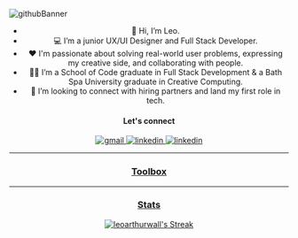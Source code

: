 ![githubBanner](https://user-images.githubusercontent.com/99083396/190916189-5652cd94-ff54-4d58-affa-b86d56c476db.png)

<div align="center" display="flex" flex-direction="row">

- 👋 Hi, I’m Leo.
- :computer: I’m a junior UX/UI Designer and Full Stack Developer.
- :heart: I'm passionate about solving real-world user problems, expressing my creative side, and collaborating with people.
- :man_student: I’m a School of Code graduate in Full Stack Development & a Bath Spa University graduate in Creative Computing.
- 👀 I’m looking to connect with hiring partners and land my first role in tech.


<div align="center" display="flex" flex-direction="row">
  
#### Let's connect

<a href="https://mailto:leowall93@gmail.com" target="_blank" rel="noreferrer"> <img src="https://img.shields.io/badge/Gmail-D14836?style=for-the-badge&logo=gmail&logoColor=white" alt="gmail" />  <a href="https://www.linkedin.com/in/leo-wall/" target="_blank" rel="noreferrer"> <img src="https://img.shields.io/badge/linkedin-%230077B5.svg?style=for-the-badge&logo=linkedin&logoColor=white" alt="linkedin" />  <a href="https://leowall.netlify.app" target="_blank" rel="noreferrer"> <img src="https://img.shields.io/badge/Portfolio-%23000000.svg?style=for-the-badge&logo=firefox&logoColor=#FF7139" alt="linkedin" />   



---

### Toolbox


---

### Stats

![leoarthurwall's Streak](https://github-readme-streak-stats.herokuapp.com/?user=leoarthurwall&theme=vue-dark&hide_border=true)
<!---https://gh-stats-gen.vercel.app/--->


<!---
leoarthurwall/leoarthurwall is a ✨ special ✨ repository because its `README.md` (this file) appears on your GitHub profile.
You can click the Preview link to take a look at your changes.
--->

